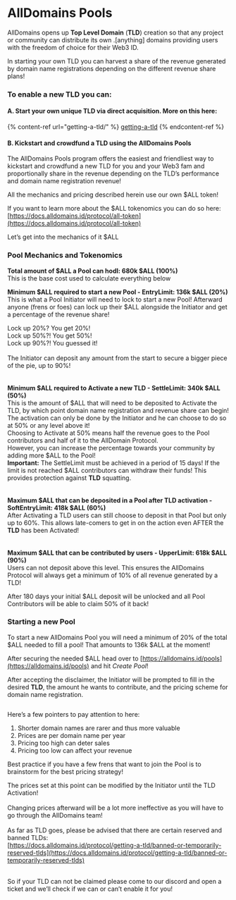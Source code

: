 # AllDomains Pools

AllDomains opens up **Top Level Domain** (**TLD**) creation so that any project or community can distribute its own .\[anything] domains providing users with the freedom of choice for their Web3 ID.

In starting your own TLD you can harvest a share of the revenue generated by domain name registrations depending on the different revenue share plans!

### To enable a new TLD you can:

#### A. Start your own unique TLD via direct acquisition. More on this here:

{% content-ref url="getting-a-tld/" %}
[getting-a-tld](getting-a-tld/)
{% endcontent-ref %}

#### B. Kickstart and crowdfund a TLD using the AllDomains Pools

The AllDomains Pools program offers the easiest and friendliest way to kickstart and crowdfund a new TLD for you and your Web3 fam and proportionally share in the revenue depending on the TLD’s performance and domain name registration revenue!

All the mechanics and pricing described herein use our own $ALL token!

If you want to learn more about the $ALL tokenomics you can do so here: [https://docs.alldomains.id/protocol/all-token](https://docs.alldomains.id/protocol/all-token)

Let’s get into the mechanics of it $ALL

### Pool Mechanics and Tokenomics

**Total amount of $ALL a Pool can hodl: 680k $ALL (100%)**\
This is the base cost used to calculate everything below

**Minimum $ALL required to start a new Pool - EntryLimit: 136k $ALL (20%)**\
This is what a Pool Initiator will need to lock to start a new Pool! Afterward anyone (frens or foes) can lock up their $ALL alongside the Initiator and get a percentage of the revenue share!

Lock up 20%? You get 20%!\
Lock up 50%?! You get 50%!\
Lock up 90%?! You guessed it!\
\
The Initiator can deposit any amount from the start to secure a bigger piece of the pie, up to 90%!\
\
\
**Minimum $ALL required to Activate a new TLD - SettleLimit: 340k $ALL (50%)**\
This is the amount of $ALL that will need to be deposited to Activate the TLD, by which point domain name registration and revenue share can begin!\
The activation can only be done by the Initiator and he can choose to do so at 50% or any level above it!\
Choosing to Activate at 50% means half the revenue goes to the Pool contributors and half of it to the AllDomain Protocol.\
However, you can increase the percentage towards your community by adding more $ALL to the Pool!\
**Important:** The SettleLimit must be achieved in a period of 15 days! If the limit is not reached $ALL contributors can withdraw their funds! This provides protection against **TLD** squatting.\
\
\
**Maximum $ALL that can be deposited in a Pool after TLD activation - SoftEntryLimit: 418k $ALL (60%)**\
After Activating a TLD users can still choose to deposit in that Pool but only up to 60%. This allows late-comers to get in on the action even AFTER the **TLD** has been Activated!\
\
\
**Maximum $ALL that can be contributed by users - UpperLimit: 618k $ALL (90%)**\
Users can not deposit above this level. This ensures the AllDomains Protocol will always get a minimum of 10% of all revenue generated by a TLD!

After 180 days your initial $ALL deposit will be unlocked and all Pool Contributors will be able to claim 50% of it back!

### Starting a new Pool

To start a new AllDomains Pool you will need a minimum of 20% of the total $ALL needed to fill a pool! That amounts to 136k $ALL at the moment!

After securing the needed $ALL head over to [https://alldomains.id/pools](https://alldomains.id/pools) and hit _Create Pool_!

After accepting the disclaimer, the Initiator will be prompted to fill in the desired **TLD**, the amount he wants to contribute, and the pricing scheme for domain name registration.

<figure><img src="https://lh5.googleusercontent.com/XDbusncZjSAVI4WE8_ECi_Kggy9yfiUwEAMHTtHYYDUnCThSb180Xp-7vlmAp5brvb6UxCP3_7rd08NmLSbnAOJFuiNqOmjeMA-74KMqIXNGdqgo364vmeeACoUg4h-PannG8cJtSz0skZIzeg2DSxQ" alt=""><figcaption></figcaption></figure>

Here’s a few pointers to pay attention to here:

1. Shorter domain names are rarer and thus more valuable
2. Prices are per domain name per year
3. Pricing too high can deter sales
4. Pricing too low can affect your revenue

Best practice if you have a few frens that want to join the Pool is to brainstorm for the best pricing strategy!

The prices set at this point can be modified by the Initiator until the TLD Activation!\
\
Changing prices afterward will be a lot more ineffective as you will have to go through the AllDomains team!\
\
As far as TLD goes, please be advised that there are certain reserved and banned TLDs:\
[https://docs.alldomains.id/protocol/getting-a-tld/banned-or-temporarily-reserved-tlds](https://docs.alldomains.id/protocol/getting-a-tld/banned-or-temporarily-reserved-tlds)

\
So if your TLD can not be claimed please come to our discord and open a ticket and we’ll check if we can or can’t enable it for you!

